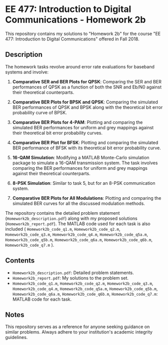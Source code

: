 # EE 477: Introduction to Digital Communications - Homework 2b

This repository contains my solutions to "Homework 2b" for the course "EE 477: Introduction to Digital Communications" offered in Fall 2018.

## Description

The homework tasks revolve around error rate evaluations for baseband systems and involve:

1. **Comparative SER and BER Plots for QPSK**: Comparing the SER and BER performances of QPSK as a function of both the SNR and Eb/N0 against their theoretical counterparts.

2. **Comparative BER Plots for BPSK and QPSK**: Comparing the simulated BER performances of QPSK and BPSK along with the theoretical bit error probability curve of BPSK.

3. **Comparative BER Plots for 4-PAM**: Plotting and comparing the simulated BER performances for uniform and grey mappings against their theoretical bit error probability curves.

4. **Comparative BER Plot for BFSK**: Plotting and comparing the simulated BER performance of BFSK with its theoretical bit error probability curve.

5. **16-QAM Simulation**: Modifying a MATLAB Monte-Carlo simulation package to simulate a 16-QAM transmission system. The task involves comparing the BER performances for uniform and grey mappings against their theoretical counterparts.

6. **8-PSK Simulation**: Similar to task 5, but for an 8-PSK communication system.

7. **Comparative BER Plots for All Modulations**: Plotting and comparing the simulated BER curves for all the discussed modulation methods.

The repository contains the detailed problem statement (`Homework2b_description.pdf`) along with my proposed solutions (`Homework2b_report.pdf`). The MATLAB code used for each task is also included ( `Homework2b_code_q1.m`, `Homework2b_code_q2.m`, `Homework2b_code_q3.m`, `Homework2b_code_q4.m`, `Homework2b_code_q5a.m`, `Homework2b_code_q5b.m`, `Homework2b_code_q6a.m`, `Homework2b_code_q6b.m`, `Homework2b_code_q7.m` ).

## Contents

- `Homework2b_description.pdf`: Detailed problem statements.
- `Homework2b_report.pdf`: My solutions to the problem set.
- `Homework2b_code_q1.m`, `Homework2b_code_q2.m`, `Homework2b_code_q3.m`, `Homework2b_code_q4.m`, `Homework2b_code_q5a.m`, `Homework2b_code_q5b.m`, `Homework2b_code_q6a.m`, `Homework2b_code_q6b.m`, `Homework2b_code_q7.m`: MATLAB code for each task.

## Notes

This repository serves as a reference for anyone seeking guidance on similar problems. Always adhere to your institution's academic integrity guidelines.
